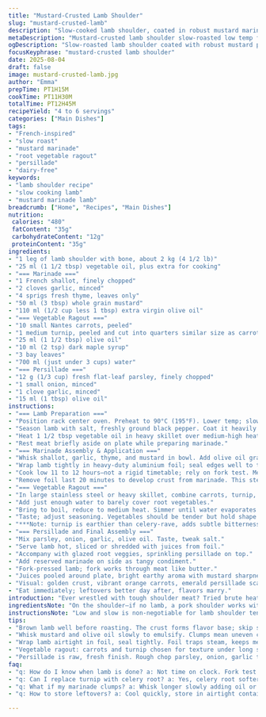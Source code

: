 ```yaml
---
title: "Mustard-Crusted Lamb Shoulder"
slug: "mustard-crusted-lamb"
description: "Slow-cooked lamb shoulder, coated in robust mustard marinade, paired with a glossy maple-glazed root vegetable stew. Fresh herbs, gentle caramelization, and a sharp persillade finish the dish. Techniques focus on low & slow roasting, controlling moisture for texture, and layering flavors. Swapped celery-rave with turnip; replaced butter with olive oil for dairy-free twist. Timing shifts slightly to enhance tenderness and flavor melding. Use tactile cues over clocks for perfect doneness. A rustic, aromatic meal relying on patience, smell, and sight to nail the finish every time."
metaDescription: "Mustard-crusted lamb shoulder slow-roasted low temp for hours with thyme mustard, glossy maple root veg, and fresh persillade topping. Rustic, tactile doneness cues."
ogDescription: "Slow-roasted lamb shoulder coated with robust mustard plus maple-glazed root veg and fresh persillade. Low temp, long hours, sensory cues for texture, aroma, and crust."
focusKeyphrase: "mustard-crusted lamb shoulder"
date: 2025-08-04
draft: false
image: mustard-crusted-lamb.jpg
author: "Emma"
prepTime: PT1H15M
cookTime: PT11H30M
totalTime: PT12H45M
recipeYield: "4 to 6 servings"
categories: ["Main Dishes"]
tags:
- "French-inspired"
- "slow roast"
- "mustard marinade"
- "root vegetable ragout"
- "persillade"
- "dairy-free"
keywords:
- "lamb shoulder recipe"
- "slow cooking lamb"
- "mustard marinade lamb"
breadcrumb: ["Home", "Recipes", "Main Dishes"]
nutrition: 
 calories: "480"
 fatContent: "35g"
 carbohydrateContent: "12g"
 proteinContent: "35g"
ingredients:
- "1 leg of lamb shoulder with bone, about 2 kg (4 1/2 lb)"
- "25 ml (1 1/2 tbsp) vegetable oil, plus extra for cooking"
- "=== Marinade ==="
- "1 French shallot, finely chopped"
- "2 cloves garlic, minced"
- "4 sprigs fresh thyme, leaves only"
- "50 ml (3 tbsp) whole grain mustard"
- "110 ml (1/2 cup less 1 tbsp) extra virgin olive oil"
- "=== Vegetable Ragout ==="
- "10 small Nantes carrots, peeled"
- "1 medium turnip, peeled and cut into quarters similar size as carrots"
- "25 ml (1 1/2 tbsp) olive oil"
- "10 ml (2 tsp) dark maple syrup"
- "3 bay leaves"
- "700 ml (just under 3 cups) water"
- "=== Persillade ==="
- "12 g (1/3 cup) fresh flat-leaf parsley, finely chopped"
- "1 small onion, minced"
- "1 clove garlic, minced"
- "15 ml (1 tbsp) olive oil"
instructions:
- "=== Lamb Preparation ==="
- "Position rack center oven. Preheat to 90°C (195°F). Lower temp; slow roast is key here. Low and patient."
- "Season lamb with salt, freshly ground black pepper. Coat it heavily. That crust—needs to bite back."
- "Heat 1 1/2 tbsp vegetable oil in heavy skillet over medium-high heat until shimmering. Brown lamb on all sides until deep golden, about 3-4 minutes per face. Browning seals flavor. Don’t skip."
- "Rest meat briefly aside on plate while preparing marinade."
- "=== Marinade Assembly & Application ==="
- "Whisk shallot, garlic, thyme, and mustard in bowl. Add olive oil gradually, whisking to emulsify; silky, glossy finish essential here. Half marinade reserved cold for serving sauce. The other half slathered all over lamb."
- "Wrap lamb tightly in heavy-duty aluminium foil; seal edges well to trap juices. Place foil packet in baking dish."
- "Cook low 11 to 12 hours—not a rigid timetable; rely on fork test. Meat should be tender, almost falling apart."
- "Remove foil last 20 minutes to develop crust from marinade. This step wakes up the surface, adds texture and chew."
- "=== Vegetable Ragout ==="
- "In large stainless steel or heavy skillet, combine carrots, turnip, olive oil, maple syrup, bay leaves. Salt and pepper the veggies generously."
- "Add just enough water to barely cover root vegetables."
- "Bring to boil, reduce to medium heat. Simmer until water evaporates completely and veggies become glossy, lightly caramelized. Stir frequently; you want shiny, lacquered roots, not mush."
- "Taste; adjust seasoning. Vegetables should be tender but hold shape."
- "***Note: turnip is earthier than celery-rave, adds subtle bitterness and holds up well to syrup's sweetness."
- "=== Persillade and Final Assembly ==="
- "Mix parsley, onion, garlic, olive oil. Taste, tweak salt."
- "Serve lamb hot, sliced or shredded with juices from foil."
- "Accompany with glazed root veggies, sprinkling persillade on top."
- "Add reserved marinade on side as tangy condiment."
- "Fork-pressed lamb; fork works through meat like butter."
- "Juices pooled around plate, bright earthy aroma with mustard sharpness."
- "Visual: golden crust, vibrant orange carrots, emerald persillade scattered."
- "Eat immediately; leftovers better day after, flavors marry."
introduction: "Ever wrestled with tough shoulder meat? Tried brute heat, then ended up with dry, rubbery bites? I’ve been there. Slow-roasting at a whisper of heat changed the game. No rush. Lamb bathes in its own juices, absorbing mustard boldness, thyme softness. The outside crisps only when you pull back the foil—crucial step, don’t skip. The veg ragout? I swapped the usual celery root for turnip—more punch, earthier bite. Maple syrup trick for that glossy sweet glaze; it snaps against the acidity of mustard marinade. Persillade kicks freshness, sharpness. It’s a dance between flavours, textures. No kitchen clock is strict here, listen for smells, touch the meat. Falling off the bone, not dry, that’s the aim. It holds you, lingers in the memory."
ingredientsNote: "On the shoulder—if no lamb, a pork shoulder works with adjustments: less mustard, more herbs. Whole grain mustard swapped in for Dijon gives a rustic crunch, a positive twist over smooth Dijon. Olive oil replaces butter in veg, missing out on that creamy hit but easier on the dairy-intolerant. Turnip instead of celery root because it’s seasonal and holds texture well under slow heat and syrup glaze—subtle earthiness tempers the maple. Use fresh thyme sprigs over dried if you have them; dried can overpower. Persillade: a rough chop, not paste, maintains bite. The reserved marinade, acidic and spicy, cuts fat when drizzled at serving—don’t skip, or dish feels heavy."
instructionsNote: "Low and slow is non-negotiable for lamb shoulder tenderness. Browning first locks in juices and forms a fond that flavors marinade. Emulsify mustard and oil thoroughly—no clumps, or little mustard bits can burn in the oven. Wrapping tightly in foil traps steam; without it, meat dries. Cooking at 90°C (195°F) takes roughly 11 to 12 hours, but test softness with a gentle poke or fork. Veg ragout needs attention as liquid evaporates; stir often to encourage caramelization, avoid sticking. Maple syrup adds sweetness but watch it doesn’t burn; color dark brown signals too much heat. The final foil unwrap step is your window to a crisp crust—don’t open too early. Persillade brings raw brightness, added moments before plating. Serve all warm, don’t let anything linger cold."
tips:
- "Brown lamb well before roasting. The crust forms flavor base; skip searing and marinade can turn flat. Use high heat skillet; sizzling sound vital. Brown all sides evenly; about 3-4 minutes each. Rest after to avoid hot fat splatter when adding marinade. Oil choice matters; vegetable oil handles heat better than olive here."
- "Whisk mustard and olive oil slowly to emulsify. Clumps mean uneven coating, spot burns in oven. Half marinade cold for dipping keeps acidity sharp, other half coats lamb heavily. Emulsify until glossy; look for silky texture, no grainy mustard bits. Use whole grain mustard for texture contrast and rustic mouthfeel. Dijon burns too fast, avoid if slow roasting."
- "Wrap lamb airtight in foil, seal tightly. Foil traps steam, keeps meat juicy over 11-12 hour roast at low 90°C. Without, surface dries quickly, edges toughen. Keep foil tight; test sealing edges carefully before placing in baking dish. Don’t unwrap too early or juices escape, ruining crust potential. Last 20 mins, peel back foil to crisp surface without drying meat interior."
- "Vegetable ragout: carrots and turnip chosen for texture under long slow simmer. Add just enough water to cover roots barely. Too much water equals mush; evaporate to glossy caramelized finish. Stir often; listen for subtle reduction sounds, liquid should disappear slowly. Maple syrup adds sweet contrast but burns easily. Watch color; deep brown means overheat. Salt generously to punch through syrup’s sweetness."
- "Persillade is raw, fresh finish. Rough chop parsley, onion, garlic to retain texture. Mix with olive oil just before serving, don’t rush or herb flavor dulls. Adds punch and balance to fatty lamb. Sprinkle last moment over veggies and meat. Reserved marinade drizzled on side cuts fat, adds brightness. Use tactile cues—herb aroma sharp, garnished look vibrant green; trust senses."
faq:
- "q: How do I know when lamb is done? a: Not time on clock. Fork test is key. Meat should yield with slight resistance then pull. Should be tender but hold shape. If fork slides through like butter, don’t overcook or it’ll dry. Slow roast low temp means patience. Foil sealed keeps jus inside."
- "q: Can I replace turnip with celery root? a: Yes, celery root softer, less earthy. Turnip gives bite and holds shape better with syrup glaze. Swap olive oil for butter if not dairy-sensitive. Adapt salt and cooking time slightly; celery root easier to overcook, watch caramelization closely."
- "q: What if my marinade clumps? a: Whisk longer slowly adding oil or use blender. Clumps burn on lamb surface, bitter bits. Whole grain mustard is textured; stir enough to break lumps, preserve seeds. Cold ingredients slow emulsification, bring to room temp. Don’t skip resting lamb after browning; hot fat can break marinade."
- "q: How to store leftovers? a: Cool quickly, store in airtight container. Keep lamb juices separate or with meat. Veggies reheat gently to avoid turning mushy. Use within 48 hours or freeze. Warm edges reheat unevenly; best to slice before storage. Flavors meld better next day but lose crust crunch."

---
```

